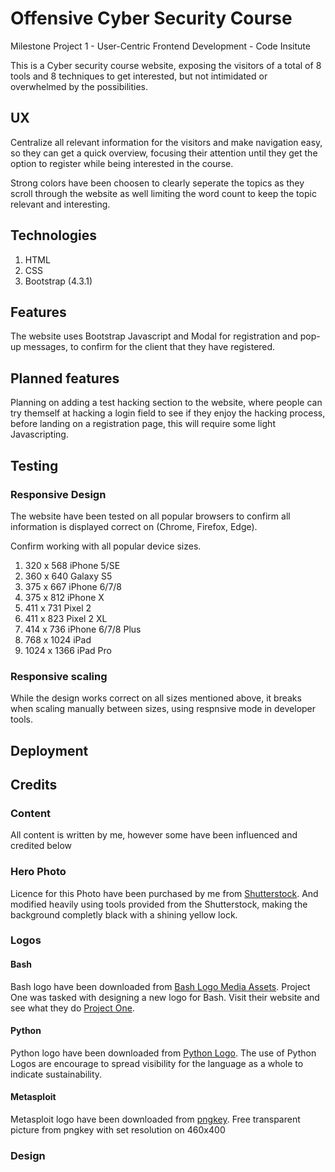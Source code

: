 <h1>Offensive Cyber Security Course</h1>

<p>Milestone Project 1 - User-Centric Frontend Development - Code Insitute</p>


<p>This is a Cyber security course website, exposing the visitors of a total of 8 tools and 8 techniques
to get interested, but not intimidated or overwhelmed by the possibilities.

<h2>UX</h2>
<p>Centralize all relevant information for the visitors and make navigation easy, so they can get a quick
overview, focusing their attention until they get the option to register while being interested
in the course.</p>

<p>Strong colors have been choosen to clearly seperate the topics as they scroll through the website
as well limiting the word count to keep the topic relevant and interesting.</p>

<p><p>

<h2>Technologies</h2>
<ol>
<li>HTML</li>
<li>CSS</li>
<li>Bootstrap (4.3.1)</li>
</ol>

<h2>Features</h2>
<p>The website uses Bootstrap Javascript and Modal for registration and pop-up messages, to
confirm for the client that they have registered.</p>

<h2>Planned features</h2>
<p>Planning on adding a test hacking section to the website, where people can try themself at hacking a login field
to see if they enjoy the hacking process, before landing on a registration page, this will require
some light Javascripting.<p>

<h2>Testing</h2>
<h3>Responsive Design</h3>
<p>The website have been tested on all popular browsers to confirm all information is displayed
correct on (Chrome, Firefox, Edge).</p>
<p>Confirm working with all popular device sizes. </p>
<ol>
<li>320 x 568 iPhone 5/SE</li>
<li>360 x 640 Galaxy S5</li>
<li>375 x 667 iPhone 6/7/8</li>
<li>375 x 812 iPhone X</li>
<li>411 x 731 Pixel 2</li>
<li>411 x 823 Pixel 2 XL</li>
<li>414 x 736 iPhone 6/7/8 Plus</li>
<li>768 x 1024 iPad</li>
<li>1024 x 1366 iPad Pro</li>
</ol>

<h3>Responsive scaling</h3>
<p>While the design works correct on all sizes mentioned above, it breaks when scaling manually between sizes, using respnsive mode
in developer tools.
<h2>Deployment</h2>

<h2>Credits</h2>
<h3>Content</h3>
<p>All content is written by me, however some have been influenced and credited below<p>

<h3>Hero Photo</h3>
<p>Licence for this Photo have been purchased by me from
<a href="https://www.shutterstock.com/image-vector/cyber-security-concept-lock-symbol-lines-744399862" rel="nofollow">Shutterstock</a>.
And modified heavily using tools provided from the Shutterstock, making the background completly black with a shining yellow lock.
</p>

<h3>Logos</h3>
<h4>Bash</h4>
<p>Bash logo have been downloaded from
<a href="https://bashlogo.com/" rel="nofollow">Bash Logo Media Assets</a>.
Project One was tasked with designing a new logo for Bash.
Visit their website and see what they do
<a href="https://prospectone.io//" target="_blank" rel="nofollow">Project One</a>.
</p>

<h4>Python</h4>
<p>Python logo have been downloaded from
<a href="https://www.python.org/community/logos/" target="_blank" rel="nofollow">Python Logo</a>.
The use of Python Logos are encourage to spread visibility for the language as a whole
to indicate sustainability.</p>

<h4>Metasploit</h4>
Metasploit logo have been downloaded from
<a href="https://www.pngkey.com/detail/u2e6w7u2q8r5t4y3_this-metasploit-logo/" target="_blank" rel="nofollow">pngkey</a>.
Free transparent picture from pngkey with set resolution on 460x400

<h3>Design</h3>



